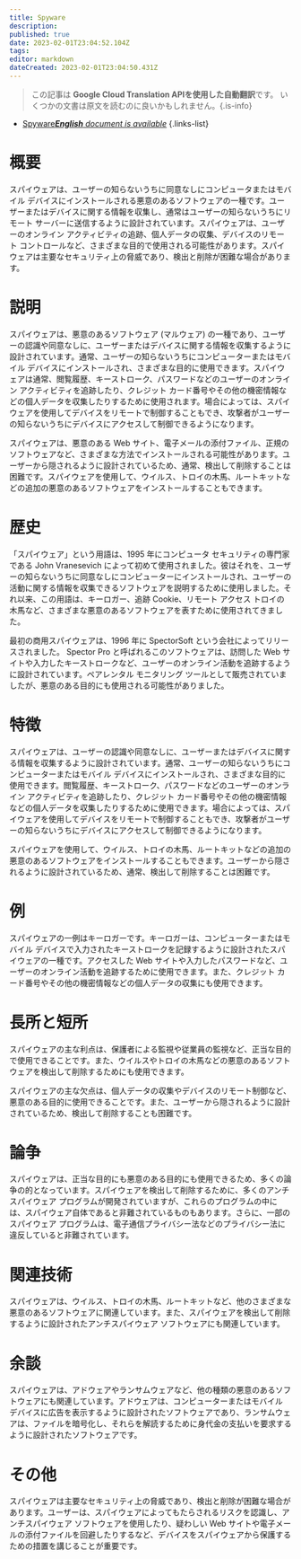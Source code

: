```yaml
---
title: Spyware
description: 
published: true
date: 2023-02-01T23:04:52.104Z
tags: 
editor: markdown
dateCreated: 2023-02-01T23:04:50.431Z
---
```


> この記事は **Google Cloud Translation APIを使用した自動翻訳**です。
いくつかの文書は原文を読むのに良いかもしれません。{.is-info}



- [Spyware***English** document is available*](/en/Knowledge-base/Dictionary/spyware)
{.links-list}


# 概要

スパイウェアは、ユーザーの知らないうちに同意なしにコンピュータまたはモバイル デバイスにインストールされる悪意のあるソフトウェアの一種です。ユーザーまたはデバイスに関する情報を収集し、通常はユーザーの知らないうちにリモート サーバーに送信するように設計されています。スパイウェアは、ユーザーのオンライン アクティビティの追跡、個人データの収集、デバイスのリモート コントロールなど、さまざまな目的で使用される可能性があります。スパイウェアは主要なセキュリティ上の脅威であり、検出と削除が困難な場合があります。

# 説明

スパイウェアは、悪意のあるソフトウェア (マルウェア) の一種であり、ユーザーの認識や同意なしに、ユーザーまたはデバイスに関する情報を収集するように設計されています。通常、ユーザーの知らないうちにコンピューターまたはモバイル デバイスにインストールされ、さまざまな目的に使用できます。スパイウェアは通常、閲覧履歴、キーストローク、パスワードなどのユーザーのオンライン アクティビティを追跡したり、クレジット カード番号やその他の機密情報などの個人データを収集したりするために使用されます。場合によっては、スパイウェアを使用してデバイスをリモートで制御することもでき、攻撃者がユーザーの知らないうちにデバイスにアクセスして制御できるようになります。

スパイウェアは、悪意のある Web サイト、電子メールの添付ファイル、正規のソフトウェアなど、さまざまな方法でインストールされる可能性があります。ユーザーから隠されるように設計されているため、通常、検出して削除することは困難です。スパイウェアを使用して、ウイルス、トロイの木馬、ルートキットなどの追加の悪意のあるソフトウェアをインストールすることもできます。

# 歴史

「スパイウェア」という用語は、1995 年にコンピュータ セキュリティの専門家である John Vranesevich によって初めて使用されました。彼はそれを、ユーザーの知らないうちに同意なしにコンピューターにインストールされ、ユーザーの活動に関する情報を収集できるソフトウェアを説明するために使用しました。それ以来、この用語は、キーロガー、追跡 Cookie、リモート アクセス トロイの木馬など、さまざまな悪意のあるソフトウェアを表すために使用されてきました。

最初の商用スパイウェアは、1996 年に SpectorSoft という会社によってリリースされました。 Spector Pro と呼ばれるこのソフトウェアは、訪問した Web サイトや入力したキーストロークなど、ユーザーのオンライン活動を追跡するように設計されています。ペアレンタル モニタリング ツールとして販売されていましたが、悪意のある目的にも使用される可能性がありました。

# 特徴

スパイウェアは、ユーザーの認識や同意なしに、ユーザーまたはデバイスに関する情報を収集するように設計されています。通常、ユーザーの知らないうちにコンピューターまたはモバイル デバイスにインストールされ、さまざまな目的に使用できます。閲覧履歴、キーストローク、パスワードなどのユーザーのオンライン アクティビティを追跡したり、クレジット カード番号やその他の機密情報などの個人データを収集したりするために使用できます。場合によっては、スパイウェアを使用してデバイスをリモートで制御することもでき、攻撃者がユーザーの知らないうちにデバイスにアクセスして制御できるようになります。

スパイウェアを使用して、ウイルス、トロイの木馬、ルートキットなどの追加の悪意のあるソフトウェアをインストールすることもできます。ユーザーから隠されるように設計されているため、通常、検出して削除することは困難です。

# 例

スパイウェアの一例はキーロガーです。キーロガーは、コンピューターまたはモバイル デバイスで入力されたキーストロークを記録するように設計されたスパイウェアの一種です。アクセスした Web サイトや入力したパスワードなど、ユーザーのオンライン活動を追跡するために使用できます。また、クレジット カード番号やその他の機密情報などの個人データの収集にも使用できます。

# 長所と短所

スパイウェアの主な利点は、保護者による監視や従業員の監視など、正当な目的で使用できることです。また、ウイルスやトロイの木馬などの悪意のあるソフトウェアを検出して削除するためにも使用できます。

スパイウェアの主な欠点は、個人データの収集やデバイスのリモート制御など、悪意のある目的に使用できることです。また、ユーザーから隠されるように設計されているため、検出して削除することも困難です。

# 論争

スパイウェアは、正当な目的にも悪意のある目的にも使用できるため、多くの論争の的となっています。スパイウェアを検出して削除するために、多くのアンチスパイウェア プログラムが開発されていますが、これらのプログラムの中には、スパイウェア自体であると非難されているものもあります。さらに、一部のスパイウェア プログラムは、電子通信プライバシー法などのプライバシー法に違反していると非難されています。

# 関連技術

スパイウェアは、ウイルス、トロイの木馬、ルートキットなど、他のさまざまな悪意のあるソフトウェアに関連しています。また、スパイウェアを検出して削除するように設計されたアンチスパイウェア ソフトウェアにも関連しています。

# 余談

スパイウェアは、アドウェアやランサムウェアなど、他の種類の悪意のあるソフトウェアにも関連しています。アドウェアは、コンピューターまたはモバイル デバイスに広告を表示するように設計されたソフトウェアであり、ランサムウェアは、ファイルを暗号化し、それらを解読するために身代金の支払いを要求するように設計されたソフトウェアです。

# その他

スパイウェアは主要なセキュリティ上の脅威であり、検出と削除が困難な場合があります。ユーザーは、スパイウェアによってもたらされるリスクを認識し、アンチスパイウェア ソフトウェアを使用したり、疑わしい Web サイトや電子メールの添付ファイルを回避したりするなど、デバイスをスパイウェアから保護するための措置を講じることが重要です。